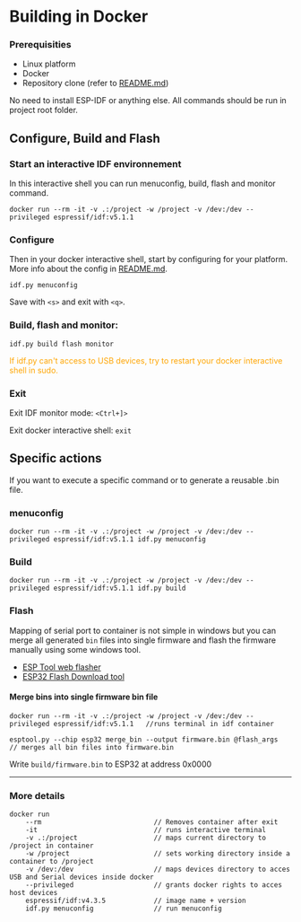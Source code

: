 
# Building in Docker

### Prerequisities
- Linux platform
- Docker
- Repository clone (refer to [README.md](/README.md))

No need to install ESP-IDF or anything else. All commands should be run in project root folder.

## Configure, Build and Flash
### Start an interactive IDF environnement
In this interactive shell you can run menuconfig, build, flash and monitor command. 
```
docker run --rm -it -v .:/project -w /project -v /dev:/dev --privileged espressif/idf:v5.1.1
```

### Configure
Then in your docker interactive shell, start by configuring for your platform. More info about the config in [README.md](/README.md#config).
```
idf.py menuconfig
```
Save with `<s>` and exit with `<q>`.

### Build, flash and monitor:
```
idf.py build flash monitor
```
<span style="color: orange">If idf.py can't access to USB devices, try to restart your docker interactive shell in sudo.</span>

### Exit
Exit IDF monitor mode: `<Ctrl+]>`

Exit docker interactive shell: `exit`

## Specific actions
If you want to execute a specific command or to generate a reusable .bin file. 
### menuconfig
```
docker run --rm -it -v .:/project -w /project -v /dev:/dev --privileged espressif/idf:v5.1.1 idf.py menuconfig
```

### Build
```
docker run --rm -it -v .:/project -w /project -v /dev:/dev --privileged espressif/idf:v5.1.1 idf.py build
```

### Flash
Mapping of serial port to container is not simple in windows but you can merge all generated `bin` files into single firmware and flash the firmware manually using some windows tool.
 - [ESP Tool web flasher](https://espressif.github.io/esptool-js/)
 - [ESP32 Flash Download tool](https://www.espressif.com/en/support/download/other-tools)

#### Merge bins into single firmware bin file
```
docker run --rm -it -v .:/project -w /project -v /dev:/dev --privileged espressif/idf:v5.1.1   //runs terminal in idf container

esptool.py --chip esp32 merge_bin --output firmware.bin @flash_args         // merges all bin files into firmware.bin
```

Write `build/firmware.bin` to ESP32 at address 0x0000




--------------------
### More details
```
docker run
    --rm                            // Removes container after exit
    -it                             // runs interactive terminal
    -v .:/project                   // maps current directory to /project in container
    -w /project                     // sets working directory inside a container to /project
    -v /dev:/dev                    // maps devices directory to acces USB and Serial devices inside docker
    --privileged                    // grants docker rights to acces host devices
    espressif/idf:v4.3.5            // image name + version
    idf.py menuconfig               // run menuconfig
```
